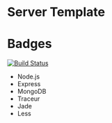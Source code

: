 Server Template
===============

Badges
===============
[![Build Status](https://travis-ci.org/exactlyaaron/tdd-calculator.svg?branch=master)](https://travis-ci.org/exactlyaaron/tdd-calculator)

- Node.js
- Express
- MongoDB
- Traceur
- Jade
- Less
